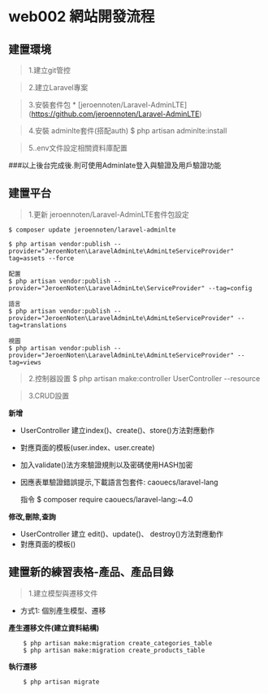 # web002 網站開發流程
## 建置環境
>1.建立git管控

>2.建立Laravel專案

>3.安裝套件包 * [jeroennoten/Laravel-AdminLTE]
(https://github.com/jeroennoten/Laravel-AdminLTE)

>4.安裝 adminlte套件(搭配auth) $ php artisan adminlte:install

>5..env文件設定相關資料庫配置

###以上後台完成後.則可使用Adminlate登入與驗證及用戶驗證功能

## 建置平台
>1.更新 jeroennoten/Laravel-AdminLTE套件包設定

    $ composer update jeroennoten/laravel-adminlte

    $ php artisan vendor:publish --provider="JeroenNoten\LaravelAdminLte\AdminLteServiceProvider" tag=assets --force

    配置
    $ php artisan vendor:publish --provider="JeroenNoten\LaravelAdminLte\ServiceProvider" --tag=config

    語言
    $ php artisan vendor:publish --provider="JeroenNoten\LaravelAdminLte\AdminLteServiceProvider" --tag=translations

    視圖
    $ php artisan vendor:publish --provider="JeroenNoten\LaravelAdminLte\AdminLteServiceProvider" --tag=views

>2.控制器設置
   $ php artisan make:controller UserController --resource

>3.CRUD設置

**新增**

* UserController 建立index()、create()、store()方法對應動作
* 對應頁面的模板(user.index、user.create)
* 加入validate()法方來驗證規則以及密碼使用HASH加密
* 因應表單驗證錯誤提示,下載語言包套件: caouecs/laravel-lang

    指令 
    $ composer require caouecs/laravel-lang:~4.0

**修改,刪除,查詢**

* UserController 建立 edit()、update()、 destroy()方法對應動作
* 對應頁面的模板()

## 建置新的練習表格-產品、產品目錄

>1.建立模型與遷移文件

 * 方式1: 個別產生模型、遷移

**產生遷移文件(建立資料結構)**

		$ php artisan make:migration create_categories_table
		$ php artisan make:migration create_products_table

**執行遷移**
		
		$ php artisan migrate
